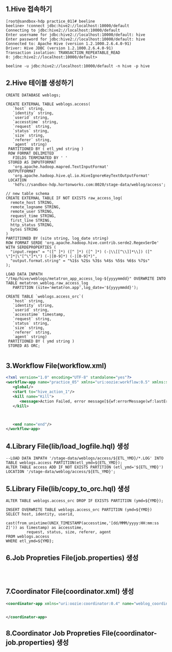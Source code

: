 1.Hive 접속하기
----------------------------------------------------------------------------------------------------------------------------
<pre><code>[root@sandbox-hdp practice_01]# beeline 
beeline> !connect jdbc:hive2://localhost:10000/default
Connecting to jdbc:hive2://localhost:10000/default
Enter username for jdbc:hive2://localhost:10000/default: hive
Enter password for jdbc:hive2://localhost:10000/default: hive
Connected to: Apache Hive (version 1.2.1000.2.6.4.0-91)
Driver: Hive JDBC (version 1.2.1000.2.6.4.0-91)
Transaction isolation: TRANSACTION_REPEATABLE_READ
0: jdbc:hive2://localhost:10000/default>
</code></pre>

<pre><code>beeline -u jdbc:hive2://localhost:10000/default -n hive -p hive</code></pre>

2.Hive 테이블 생성하기
----------------------------------------------------------------------------------------------------------------------------

<pre><code>CREATE DATABASE weblogs;

CREATE EXTERNAL TABLE weblogs.access(
   `host` string,                                                                       
   `identity` string,                                                                   
   `userid` string,                                                                     
   `accesstime` string,                                                              
   `request` string,                                                                    
   `status` string,                                                                     
   `size` string,                                                                       
   `referer` string,                                                                    
   `agent` string)
 PARTITIONED BY ( etl_ymd string )
 ROW FORMAT DELIMITED
   FIELDS TERMINATED BY ' '
 STORED AS INPUTFORMAT                                                                  
   'org.apache.hadoop.mapred.TextInputFormat'
 OUTPUTFORMAT                                                                           
   'org.apache.hadoop.hive.ql.io.HiveIgnoreKeyTextOutputFormat'                         
 LOCATION                                                                               
   'hdfs://sandbox-hdp.hortonworks.com:8020/stage-data/weblog/access';  
</code></pre>

<pre><code>// new table schema
CREATE EXTERNAL TABLE IF NOT EXISTS raw_access_log(
  remote_host STRING,
  remote_logname STRING,
  remote_user STRING,
  request_time STRING,
  first_line STRING,
  http_status STRING,
  bytes STRING
)
PARTITIONED BY (site string, log_date string)
ROW FORMAT SERDE 'org.apache.hadoop.hive.contrib.serde2.RegexSerDe'
WITH SERDEPROPERTIES (
  "input.regex" = "([^ ]*) ([^ ]*) ([^ ]*) (-|\\[[^\\]]*\\]) ([^ \"]*|\"[^\"]*\") (-|[0-9]*) (-|[0-9]*)",
  "output.format.string" = "%1$s %2$s %3$s %4$s %5$s %6$s %7$s"
);

LOAD DATA INPATH "/tmp/hive/weblogs/metatron_app_access_log-${yyyymmdd}" OVERWRITE INTO TABLE metatron_weblog.raw_access_log 
   PARTITION (site='metatron.app',log_date='${yyyymmdd}');
   
CREATE TABLE `weblogs.access_orc`(
   `host` string,
   `identity` string,
   `userid` string,
   `accesstime` timestamp,
   `request` string,
   `status` string,
   `size` string,
   `referer` string,
   `agent` string)
 PARTITIONED BY ( ymd string )
 STORED AS ORC;    
   
</code></pre>

3.Workflow File(workflow.xml) 
----------------------------------------------------------------------------------------------------------------------------

```xml
<?xml version="1.0" encoding="UTF-8" standalone="yes"?>
<workflow-app name="practice_05" xmlns="uri:oozie:workflow:0.5" xmlns:sla="uri:oozie:sla:0.2">
   <global/>
   <start to="hive_action_1"/>
   <kill name="Kill">
      <message>Action Failed, error message[${wf:errorMessage(wf:lastErrorNode())}]</message>
   </kill>



   <end name="end"/>
</workflow-app>
```

4.Library File(lib/load_logfile.hql) 생성
----------------------------------------------------------------------------------------------------------------------------
<pre><code>--LOAD DATA INPATH '/stage-data/weblogs/access/${ETL_YMD}/*.LOG' INTO TABLE weblogs.access PARTITION(etl_ymd=${ETL_YMD});
ALTER TABLE access ADD IF NOT EXISTS PARTITION (etl_ymd='${ETL_YMD}') LOCATION '/stage-data/weblog/access/${ETL_YMD}';
</code></pre>
 
5.Library File(lib/copy_to_orc.hql) 생성
----------------------------------------------------------------------------------------------------------------------------
<pre><code>ALTER TABLE weblogs.access_orc DROP IF EXISTS PARTITION (ymd=${YMD});

INSERT OVERWRITE TABLE weblogs.access_orc PARTITION (ymd=${YMD})
SELECT host, identity, userid,
         cast(from_unixtime(UNIX_TIMESTAMP(accesstime,'[dd/MMM/yyyy:HH:mm:ss Z]')) as timestamp) as accesstime,
         request, status, size, referer, agent
FROM weblogs.access
WHERE etl_ymd=${YMD};
</code></pre>


6.Job Propreties File(job.properties) 생성
----------------------------------------------------------------------------------------------------------------------------
<pre><code>

</code></pre>


7.Coordinator File(coordinator.xml) 생성
----------------------------------------------------------------------------------------------------------------------------
```xml
<coordinator-app xmlns="uri:oozie:coordinator:0.4" name="weblog_coordinator" frequency=" " start=" " end=" " timezone=" ">


</coordinator-app>
```

8.Coordinator Job Propreties File(coordinator-job.properties) 생성
----------------------------------------------------------------------------------------------------------------------------
<pre><code>

</code></pre>

